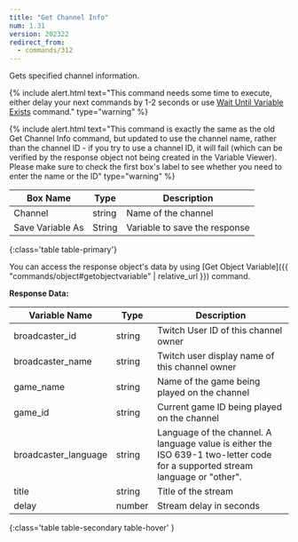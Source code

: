 ```yaml
---
title: "Get Channel Info"
num: 1.31
version: 202322
redirect_from:
  - commands/312
---
```


Gets specified channel information.

{% include alert.html text="This command needs some time to execute, either delay your next commands by 1-2 seconds or use <a href='/docs/commands/wait#waituntilvariableexists'>Wait Until Variable Exists</a> command." type="warning" %} 

{% include alert.html text="This command is exactly the same as the old Get Channel Info command, but updated to use the channel name, rather than the channel ID - if you try to use a channel ID, it will fail (which can be verified by the response object not being created in the Variable Viewer). Please make sure to check the first box's label to see whether you need to enter the name or the ID" type="warning" %} 

| Box Name | Type | Description | 
|-------|--------|--------
|Channel|string|Name of the channel
|Save Variable As|String|Variable to save the response
{:class='table table-primary'}

You can access the response object's data by using [Get Object Variable]({{ "commands/object#getobjectvariable" | relative_url }}) command.


**Response Data:**

| Variable Name | Type | Description | 
|-------|--------|--------
|broadcaster_id|	string	|Twitch User ID of this channel owner
|broadcaster_name|	string|	Twitch user display name of this channel owner
|game_name|	string|	Name of the game being played on the channel
|game_id|	string|	Current game ID being played on the channel
|broadcaster_language|	string|	Language of the channel. A language value is either the ISO 639-1 two-letter code for a supported stream language or "other".
|title|	string|	Title of the stream
|delay	|number|	Stream delay in seconds
{:class='table table-secondary table-hover' }











